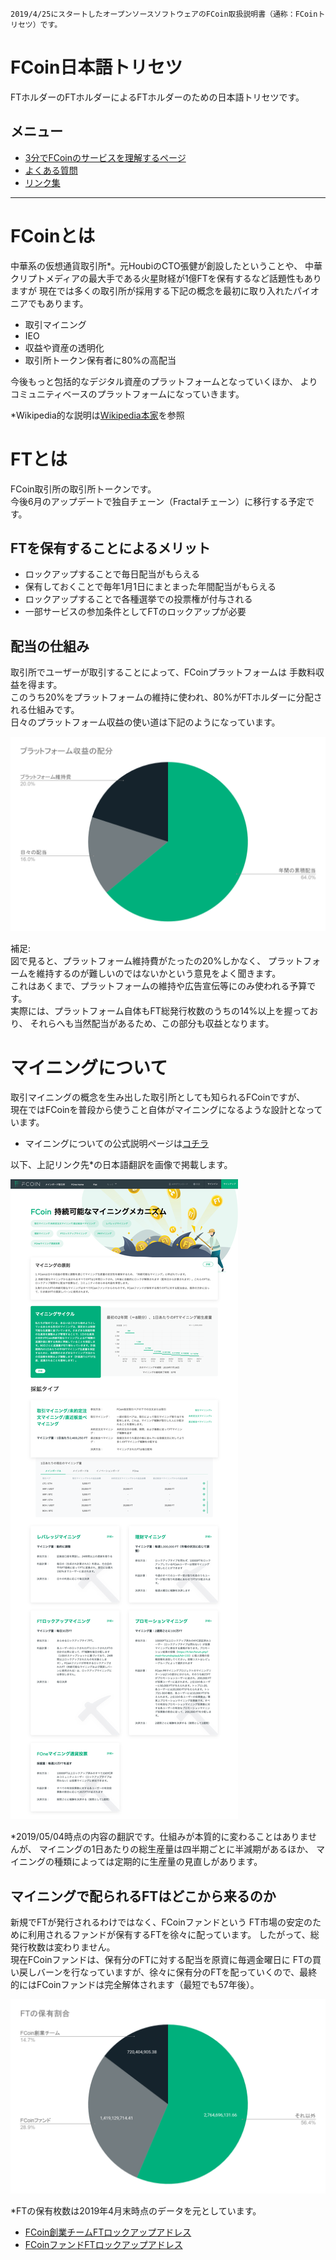 ```
2019/4/25にスタートしたオープンソースソフトウェアのFCoin取扱説明書（通称：FCoinトリセツ）です。
```

# FCoin日本語トリセツ

FTホルダーのFTホルダーによるFTホルダーのための日本語トリセツです。

## メニュー

- [3分でFCoinのサービスを理解するページ](./3minutes-fcoin.html)
- [よくある質問](./faq.html)
- [リンク集](./link.html)

---

# FCoinとは

中華系の仮想通貨取引所*。元HoubiのCTO張健が創設したということや、
中華クリプトメディアの最大手である火星財経が1億FTを保有するなど話題性もありますが
現在では多くの取引所が採用する下記の概念を最初に取り入れたパイオニアでもあります。

- 取引マイニング
- IEO
- 収益や資産の透明化
- 取引所トークン保有者に80%の高配当

今後もっと包括的なデジタル資産のプラットフォームとなっていくほか、
よりコミュニティベースのプラットフォームになっていきます。

*Wikipedia的な説明は[Wikipedia本家](https://ja.wikipedia.org/wiki/FCoin)を参照

# FTとは

FCoin取引所の取引所トークンです。  
今後6月のアップデートで独自チェーン（Fractalチェーン）に移行する予定です。

## FTを保有することによるメリット

- ロックアップすることで毎日配当がもらえる
- 保有しておくことで毎年1月1日にまとまった年間配当がもらえる
- ロックアップすることで各種選挙での投票権が付与される
- 一部サービスの参加条件としてFTのロックアップが必要

## 配当の仕組み

取引所でユーザーが取引することによって、FCoinプラットフォームは
手数料収益を得ます。  
このうち20%をプラットフォームの維持に使われ、80%がFTホルダーに分配される仕組みです。  
日々のプラットフォーム収益の使い道は下記のようになっています。

![収益分配比率](./images/revenue-share-ratio.png)

補足:  
図で見ると、プラットフォーム維持費がたったの20%しかなく、
プラットフォームを維持するのが難しいのではないかという意見をよく聞きます。  
これはあくまで、プラットフォームの維持や広告宣伝等にのみ使われる予算です。  
実際には、プラットフォーム自体もFT総発行枚数のうちの14%以上を握っており、
それらへも当然配当があるため、この部分も収益となります。  


# マイニングについて

取引マイニングの概念を生み出した取引所としても知られるFCoinですが、  
現在ではFCoinを普段から使うこと自体がマイニングになるような設計となっています。

- マイニングについての公式説明ページは[コチラ](https://www.fcoin.com/mining) 

以下、上記リンク先*の日本語翻訳を画像で掲載します。  

![マイニングについて](./images/about-mining.png)

*2019/05/04時点の内容の翻訳です。仕組みが本質的に変わることはありませんが、
マイニングの1日あたりの総生産量は四半期ごとに半減期があるほか、
マイニングの種類によっては定期的に生産量の見直しがあります。

    
## マイニングで配られるFTはどこから来るのか

新規でFTが発行されるわけではなく、FCoinファンドという
FT市場の安定のために利用されるファンドが保有するFTを徐々に配っています。
したがって、総発行枚数は変わりません。  
現在FCoinファンドは、保有分のFTに対する配当を原資に毎週金曜日に
FTの買い戻しバーンを行なっていますが、徐々に保有分のFTを配っていくので、最終的にはFCoinファンドは完全解体されます（最短でも57年後）。

![FTの保有割合](./images/ft-share.png)

*FTの保有枚数は2019年4月末時点のデータを元としています。
 - [FCoin創業チームFTロックアップアドレス](https://etherscan.io/token/0xd37532d304214d588aeeac4c365e8f1d72e2304a?a=0xa51b6001e00879ca95a0f5e77e3e49469c920a7e)
 - [FCoinファンドFTロックアップアドレス](https://etherscan.io/token/0xd37532d304214d588aeeac4c365e8f1d72e2304a?a=0xf6b64d970a9d6c2771bc79a34133d9f4b93990c0)